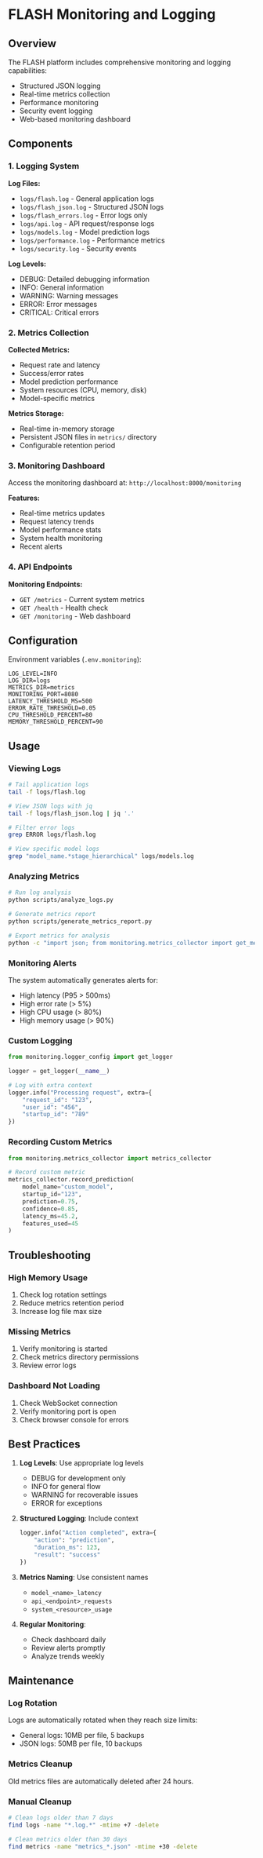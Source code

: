 # FLASH Monitoring and Logging

## Overview

The FLASH platform includes comprehensive monitoring and logging capabilities:

- Structured JSON logging
- Real-time metrics collection
- Performance monitoring
- Security event logging
- Web-based monitoring dashboard

## Components

### 1. Logging System

**Log Files:**
- `logs/flash.log` - General application logs
- `logs/flash_json.log` - Structured JSON logs
- `logs/flash_errors.log` - Error logs only
- `logs/api.log` - API request/response logs
- `logs/models.log` - Model prediction logs
- `logs/performance.log` - Performance metrics
- `logs/security.log` - Security events

**Log Levels:**
- DEBUG: Detailed debugging information
- INFO: General information
- WARNING: Warning messages
- ERROR: Error messages
- CRITICAL: Critical errors

### 2. Metrics Collection

**Collected Metrics:**
- Request rate and latency
- Success/error rates
- Model prediction performance
- System resources (CPU, memory, disk)
- Model-specific metrics

**Metrics Storage:**
- Real-time in-memory storage
- Persistent JSON files in `metrics/` directory
- Configurable retention period

### 3. Monitoring Dashboard

Access the monitoring dashboard at: `http://localhost:8000/monitoring`

**Features:**
- Real-time metrics updates
- Request latency trends
- Model performance stats
- System health monitoring
- Recent alerts

### 4. API Endpoints

**Monitoring Endpoints:**
- `GET /metrics` - Current system metrics
- `GET /health` - Health check
- `GET /monitoring` - Web dashboard

## Configuration

Environment variables (`.env.monitoring`):
```
LOG_LEVEL=INFO
LOG_DIR=logs
METRICS_DIR=metrics
MONITORING_PORT=8080
LATENCY_THRESHOLD_MS=500
ERROR_RATE_THRESHOLD=0.05
CPU_THRESHOLD_PERCENT=80
MEMORY_THRESHOLD_PERCENT=90
```

## Usage

### Viewing Logs

```bash
# Tail application logs
tail -f logs/flash.log

# View JSON logs with jq
tail -f logs/flash_json.log | jq '.'

# Filter error logs
grep ERROR logs/flash.log

# View specific model logs
grep "model_name.*stage_hierarchical" logs/models.log
```

### Analyzing Metrics

```bash
# Run log analysis
python scripts/analyze_logs.py

# Generate metrics report
python scripts/generate_metrics_report.py

# Export metrics for analysis
python -c "import json; from monitoring.metrics_collector import get_metrics; print(json.dumps(get_metrics(), indent=2))"
```

### Monitoring Alerts

The system automatically generates alerts for:
- High latency (P95 > 500ms)
- High error rate (> 5%)
- High CPU usage (> 80%)
- High memory usage (> 90%)

### Custom Logging

```python
from monitoring.logger_config import get_logger

logger = get_logger(__name__)

# Log with extra context
logger.info("Processing request", extra={
    "request_id": "123",
    "user_id": "456",
    "startup_id": "789"
})
```

### Recording Custom Metrics

```python
from monitoring.metrics_collector import metrics_collector

# Record custom metric
metrics_collector.record_prediction(
    model_name="custom_model",
    startup_id="123",
    prediction=0.75,
    confidence=0.85,
    latency_ms=45.2,
    features_used=45
)
```

## Troubleshooting

### High Memory Usage
1. Check log rotation settings
2. Reduce metrics retention period
3. Increase log file max size

### Missing Metrics
1. Verify monitoring is started
2. Check metrics directory permissions
3. Review error logs

### Dashboard Not Loading
1. Check WebSocket connection
2. Verify monitoring port is open
3. Check browser console for errors

## Best Practices

1. **Log Levels**: Use appropriate log levels
   - DEBUG for development only
   - INFO for general flow
   - WARNING for recoverable issues
   - ERROR for exceptions

2. **Structured Logging**: Include context
   ```python
   logger.info("Action completed", extra={
       "action": "prediction",
       "duration_ms": 123,
       "result": "success"
   })
   ```

3. **Metrics Naming**: Use consistent names
   - `model_<name>_latency`
   - `api_<endpoint>_requests`
   - `system_<resource>_usage`

4. **Regular Monitoring**: 
   - Check dashboard daily
   - Review alerts promptly
   - Analyze trends weekly

## Maintenance

### Log Rotation
Logs are automatically rotated when they reach size limits:
- General logs: 10MB per file, 5 backups
- JSON logs: 50MB per file, 10 backups

### Metrics Cleanup
Old metrics files are automatically deleted after 24 hours.

### Manual Cleanup
```bash
# Clean logs older than 7 days
find logs -name "*.log.*" -mtime +7 -delete

# Clean metrics older than 30 days  
find metrics -name "metrics_*.json" -mtime +30 -delete
```
